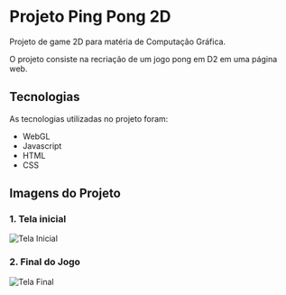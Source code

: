 # Projeto Ping Pong 2D

Projeto de game 2D para matéria de Computação Gráfica.

O projeto consiste na recriação de um jogo pong em D2 em uma página web.

## Tecnologias

As tecnologias utilizadas no projeto foram:

- WebGL
- Javascript
- HTML
- CSS

## Imagens do Projeto

### 1. Tela inicial

![Tela Inicial](/imgs/tela_inicial.png)

### 2. Final do Jogo

![Tela Final](/imgs/end_game.png)
